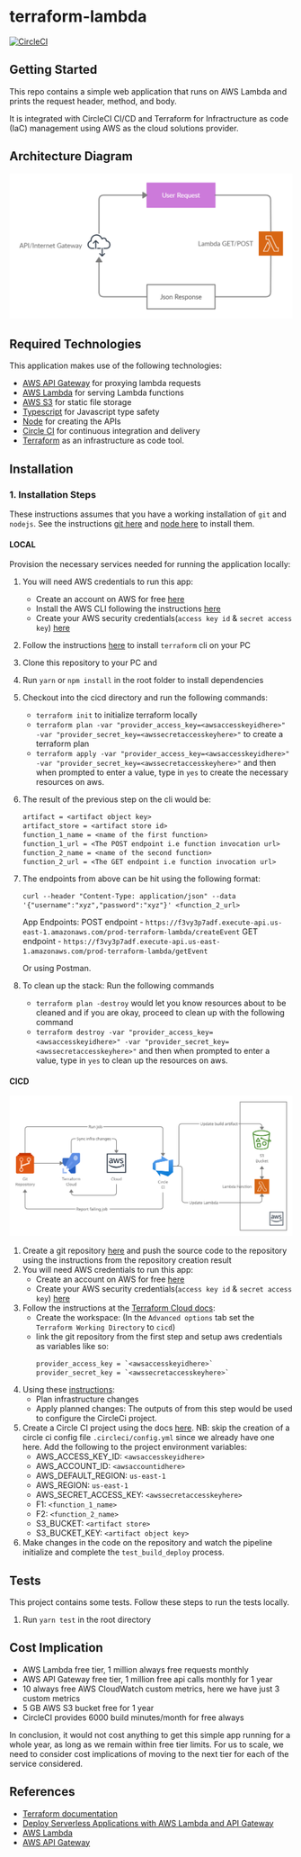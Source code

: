 # terraform-lambda

[![CircleCI](https://circleci.com/gh/GerrardE/terraform-lambda/tree/main.svg?style=svg)](https://circleci.com/gh/GerrardE/terraform-lambda/tree/main)

## Getting Started

This repo contains a simple web application that runs on AWS Lambda and prints the request header, method, and body. 

It is integrated with CircleCI CI/CD and Terraform for Infractructure as code (IaC) management using AWS as the cloud solutions provider.

## Architecture Diagram

![Architecture diagram](./docs/terraform-lambda-architecture.png)

## Required Technologies

This application makes use of the following technologies:

- [AWS API Gateway](https://console.aws.amazon.com/apigateway) for proxying lambda requests
- [AWS Lambda](https://console.aws.amazon.com/lambda) for serving Lambda functions
- [AWS S3](https://s3.console.aws.amazon.com/s3) for static file storage
- [Typescript](https://www.typescriptlang.org/) for Javascript type safety
- [Node](https://nodejs.org/) for creating the APIs
- [Circle CI](https://circleci.com/) for continuous integration and delivery
- [Terraform](https://www.terraform.io/) as an infrastructure as code tool.

## Installation

### 1. Installation Steps

These instructions assumes that you have a working installation of `git` and `nodejs`. See the instructions [git here](https://git-scm.com/book/en/v2/Getting-Started-Installing-Git) and [node here](https://nodejs.org/en/download/) to install them.

#### LOCAL

Provision the necessary services needed for running the application locally:

1. You will need AWS credentials to run this app:
      - Create an account on AWS for free [here](https://aws.amazon.com/free/)
      - Install the AWS CLI following the instructions [here](https://docs.aws.amazon.com/cli/latest/userguide/install-cliv2.html)
      - Create your AWS security credentials(`access key id` & `secret access key`) [here](https://console.aws.amazon.com/iam/home?#/security_credentials)
1. Follow the instructions [here](https://learn.hashicorp.com/tutorials/terraform/install-cli) to install `terraform` cli on your PC
1. Clone this repository to your PC and 
1. Run `yarn` or `npm install` in the root folder to install dependencies
1. Checkout into the cicd directory and run the following commands:
      - `terraform init` to initialize terraform locally
      - `terraform plan -var "provider_access_key=<awsaccesskeyidhere>" -var "provider_secret_key=<awssecretaccesskeyhere>"` to create a terraform plan
      - `terraform apply -var "provider_access_key=<awsaccesskeyidhere>" -var "provider_secret_key=<awssecretaccesskeyhere>"` and then when prompted to enter 
       a value, type in `yes` to create the necessary resources on aws.
1. The result of the previous step on the cli would be:

   ```
   artifact = <artifact object key>
   artifact_store = <artifact store id>
   function_1_name = <name of the first function>
   function_1_url = <The POST endpoint i.e function invocation url>
   function_2_name = <name of the second function>
   function_2_url = <The GET endpoint i.e function invocation url>
   ```
1. The endpoints from above can be hit using the following format:

   ```
   curl --header "Content-Type: application/json" --data '{"username":"xyz","password":"xyz"}' <function_2_url>
   ```

   App Endpoints:
   POST endpoint - `https://f3vy3p7adf.execute-api.us-east-1.amazonaws.com/prod-terraform-lambda/createEvent`
   GET endpoint - `https://f3vy3p7adf.execute-api.us-east-1.amazonaws.com/prod-terraform-lambda/getEvent`

   Or using Postman.
1. To clean up the stack:
      Run the following commands 
      - `terraform plan -destroy` would let you know resources about to be cleaned and if you are okay, proceed to clean up with the following command
      - `terraform destroy -var "provider_access_key=<awsaccesskeyidhere>" -var "provider_secret_key=<awssecretaccesskeyhere>"` and then when prompted to enter 
       a value, type in `yes` to clean up the resources on aws.

#### CICD

![Cicd](./docs/terraform-lambda-cicd.png)

1. Create a git repository [here](https://github.com/new) and push the source code to the repository using the instructions from the repository creation result
1. You will need AWS credentials to run this app:
      - Create an account on AWS for free [here](https://aws.amazon.com/free/)
      - Create your AWS security credentials(`access key id` & `secret access key`) [here](https://console.aws.amazon.com/iam/home?#/security_credentials)
1. Follow the instructions at the [Terraform Cloud docs](https://learn.hashicorp.com/collections/terraform/cloud-get-started?utm_source=terraform_io): 
      - Create the workspace: (In the `Advanced options` tab set the `Terraform Working Directory` to `cicd`)
      - link the git repository from the first step and setup aws credentials as variables like so:
         ```
         provider_access_key = `<awsaccesskeyidhere>`
         provider_secret_key = `<awssecretaccesskeyhere>`
         ```
1. Using these [instructions](https://learn.hashicorp.com/tutorials/terraform/cloud-workspace-configure?in=terraform/cloud-get-started):
      - Plan infrastructure changes
      - Apply planned changes: The outputs of from this step would be used to configure the CircleCi project.
1. Create a Circle CI project using the docs [here](https://circleci.com/docs/2.0/getting-started/).
   NB: skip the creation of a circle ci config file `.circleci/config.yml` since we already have one here.
   Add the following to the project environment variables: 
      - AWS_ACCESS_KEY_ID: `<awsaccesskeyidhere>`
      - AWS_ACCOUNT_ID: `<awsaccountidhere>`
      - AWS_DEFAULT_REGION: `us-east-1`
      - AWS_REGION: `us-east-1`
      - AWS_SECRET_ACCESS_KEY: `<awssecretaccesskeyhere>`
      - F1: `<function_1_name>`
      - F2: `<function_2_name>`
      - S3_BUCKET: `<artifact store>`
      - S3_BUCKET_KEY: `<artifact object key>`
1. Make changes in the code on the repository and watch the pipeline initialize and complete the `test_build_deploy` process.

## Tests

This project contains some tests. Follow these steps to run the tests locally.

1. Run `yarn test` in the root directory

## Cost Implication

- AWS Lambda free tier, 1 million always free requests monthly
- AWS API Gateway free tier, 1 million free api calls monthly for 1 year
- 10 always free AWS CloudWatch custom metrics, here we have just 3 custom metrics
- 5 GB AWS S3 bucket free for 1 year
- CircleCI provides 6000 build minutes/month for free always

In conclusion, it would not cost anything to get this simple app running for a whole year, as long as we remain within free tier limits.
For us to scale, we need to consider cost implications of moving to the next tier for each of the service considered.

## References

- [Terraform documentation](https://www.terraform.io/docs)
- [Deploy Serverless Applications with AWS Lambda and API Gateway](https://learn.hashicorp.com/tutorials/terraform/lambda-api-gateway)
- [AWS Lambda](https://docs.aws.amazon.com/lambda/?id=docs_gateway)
- [AWS API Gateway](https://docs.aws.amazon.com/apigateway/?id=docs_gateway)
